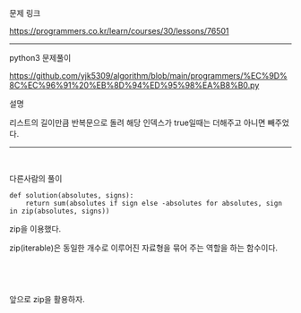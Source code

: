 문제 링크

https://programmers.co.kr/learn/courses/30/lessons/76501


----


python3 문제풀이

https://github.com/yjk5309/algorithm/blob/main/programmers/%EC%9D%8C%EC%96%91%20%EB%8D%94%ED%95%98%EA%B8%B0.py



설명

리스트의 길이만큼 반복문으로 돌려 해당 인덱스가 true일때는 더해주고 아니면 빼주었다.


----

​

다른사람의 풀이

```
def solution(absolutes, signs):
    return sum(absolutes if sign else -absolutes for absolutes, sign in zip(absolutes, signs))
  ```
zip을 이용했다.

zip(iterable)은 동일한 개수로 이루어진 자료형을 묶어 주는 역할을 하는 함수이다.


​
----

앞으로 zip을 활용하자.



